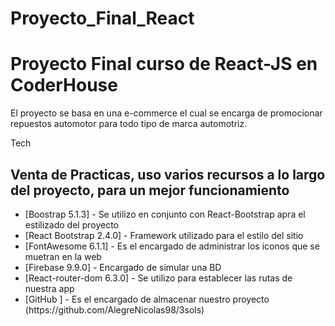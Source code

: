 # Proyecto_Final_React
# Proyecto Final curso de React-JS en CoderHouse 
<p>El proyecto se basa en una e-commerce el cual se encarga de promocionar repuestos automotor para todo tipo de marca automotriz.</p>

Tech
<h2>Venta de Practicas, uso varios recursos a lo largo del proyecto, para un mejor funcionamiento</h2>

<ul>
  <li>[Boostrap 5.1.3] - Se utilizo en conjunto con React-Bootstrap apra el estilizado del proyecto</li>
   <li>[React Bootstrap 2.4.0] - Framework utilizado para el estilo del sitio</li>
   <li>[FontAwesome 6.1.1] - Es el encargado de administrar los iconos que se muetran en la web</li>
   <li>[Firebase 9.9.0] - Encargado de simular una BD</li>
   <li>[React-router-dom 6.3.0] - Se utilizo para establecer las rutas de nuestra app</li>
   <li>
[GitHub ] - Es el encargado de almacenar nuestro proyecto (https://github.com/AlegreNicolas98/3sols)</li>
 </ul>
